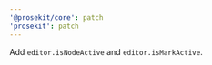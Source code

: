 ```yaml
---
'@prosekit/core': patch
'prosekit': patch
---
```


Add `editor.isNodeActive` and `editor.isMarkActive`.

